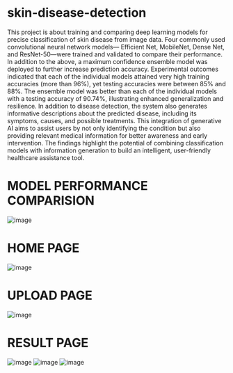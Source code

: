# skin-disease-detection

This project is about training and comparing deep learning models for precise classification of
skin disease from image data. Four commonly used convolutional neural network models—
Efficient Net, MobileNet, Dense Net, and ResNet-50—were trained and validated to compare
their performance. In addition to the above, a maximum confidence ensemble model was
deployed to further increase prediction accuracy. Experimental outcomes indicated that each of
the individual models attained very high training accuracies (more than 96%), yet testing
accuracies were between 85% and 88%. The ensemble model was better than each of the
individual models with a testing accuracy of 90.74%, illustrating enhanced generalization and
resilience.
In addition to disease detection, the system also generates informative descriptions about the
predicted disease, including its symptoms, causes, and possible treatments. This integration of
generative AI aims to assist users by not only identifying the condition but also providing
relevant medical information for better awareness and early intervention. The findings highlight
the potential of combining classification models with information generation to build an
intelligent, user-friendly healthcare assistance tool.

# MODEL PERFORMANCE COMPARISION

![image](https://github.com/user-attachments/assets/b89b1a1f-b2ee-4631-94c7-84d8228d5c68)

# HOME PAGE
![image](https://github.com/user-attachments/assets/b0cf63fb-0be9-4766-947d-10321a9cf7ed)

# UPLOAD PAGE
![image](https://github.com/user-attachments/assets/46855f44-2d35-48ee-9ee3-d64a692dc405)

# RESULT PAGE
![image](https://github.com/user-attachments/assets/5228ee2e-d723-4ebd-90c7-1a29c33595a8)
![image](https://github.com/user-attachments/assets/37944a1a-c400-41c5-943d-4fe44d6030e6)
![image](https://github.com/user-attachments/assets/9190b53a-1fe4-46b4-99b8-3ef99cd73f63)
